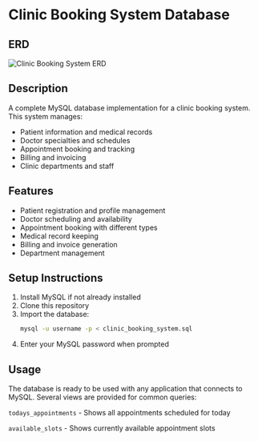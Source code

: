 # Clinic Booking System Database

## ERD
![Clinic Booking System ERD](clinic-booking-system-ERD.png)

## Description
A complete MySQL database implementation for a clinic booking system. This system manages:
- Patient information and medical records
- Doctor specialties and schedules
- Appointment booking and tracking
- Billing and invoicing
- Clinic departments and staff

## Features
- Patient registration and profile management
- Doctor scheduling and availability
- Appointment booking with different types
- Medical record keeping
- Billing and invoice generation
- Department management

## Setup Instructions
1. Install MySQL if not already installed
2. Clone this repository
3. Import the database:
   ```bash
   mysql -u username -p < clinic_booking_system.sql
4. Enter your MySQL password when prompted

## Usage
The database is ready to be used with any application that connects to MySQL. Several views are provided for common queries:

`todays_appointments` - Shows all appointments scheduled for today

`available_slots` - Shows currently available appointment slots

